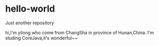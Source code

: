 # hello-world
Just another repository

hi,I'm yilong who come from ChangSha in province of Hunan,China.
I'm studing CoreJava,it's wonderful~~
